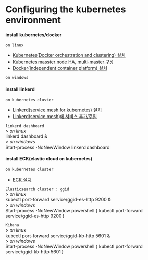 # Configuring the kubernetes environment

#### install kubernetes/docker  
`on linux`  
  - [Kubernetes(Docker orchestration and clustering) 설치](/reference.notes/architecture.solution/kubernetes/install.n.setup.md)  
  - [Kubernetes masster node HA, multi-master 구성](/reference.notes/architecture.solution/kubernetes/master.node.cluster.ha.md)  
  - [Docker(independent container platform) 설치](/reference.notes/architecture.solution/docker/install.n.setup.md)  

`on windows`  

#### install linkerd  
`on kubernetes cluster`  
  - [Linkerd(service mesh for kubernetes) 설치](/reference.notes/architecture.solution/linkerd/install.and.setup.md)  
  - [Linkerd(service mesh)에 서비스 추가/주입](/reference.notes/architecture.solution/linkerd/add.service.to.linkerd.service.mesh.md)  

`linkerd dashboard`  
_> on linux_  
linkerd dashboard &  
_> on windows_  
Start-process -NoNewWindow linkerd dashboard

#### install ECK(elastic cloud on kubernetes)
`on kubernetes cluster`  
  - [ECK 설치](/reference.notes/architecture.solution/elasticsearch/install.ECK_elastic.cloud.on.kubernetes_.md)  

`Elasticsearch cluster : ggid`  
_> on linux_  
kubectl port-forward service/ggid-es-http 9200 &  
_> on windows_  
Start-process -NoNewWindow powershell { kubectl port-forward service/ggid-es-http 9200 }  

`Kibana`  
_> on linux_  
kubectl port-forward service/ggid-kb-http 5601 &  
_> on windows_  
Start-process -NoNewWindow powershell { kubectl port-forward service/ggid-kb-http 5601 }  

